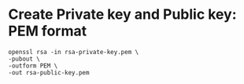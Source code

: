 # Create Private key and Public key: PEM format
```
openssl rsa -in rsa-private-key.pem \
-pubout \
-outform PEM \
-out rsa-public-key.pem
```
